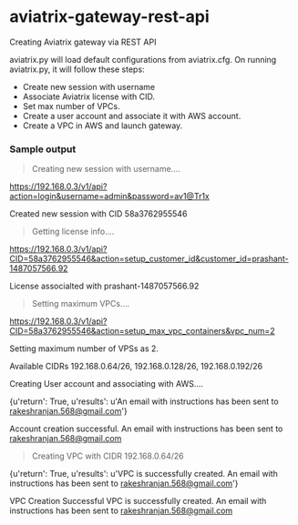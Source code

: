 # aviatrix-gateway-rest-api
Creating Aviatrix gateway via REST API

aviatrix.py will load default configurations from aviatrix.cfg.
On running aviatrix.py, it will follow these steps:
* Create new session with username
* Associate Aviatrix license with CID.
* Set max number of VPCs.
* Create a user account and associate it with AWS account.
* Create a VPC in AWS and launch gateway.

### Sample output

> Creating new session with username....

https://192.168.0.3/v1/api?action=login&username=admin&password=av1@Tr1x

Created new session with CID 58a3762955546


> Getting license info....

https://192.168.0.3/v1/api?CID=58a3762955546&action=setup_customer_id&customer_id=prashant-1487057566.92

License associalted with prashant-1487057566.92


> Setting maximum VPCs....

https://192.168.0.3/v1/api?CID=58a3762955546&action=setup_max_vpc_containers&vpc_num=2

Setting maximum number of VPSs as 2.

Available CIDRs 192.168.0.64/26, 192.168.0.128/26, 192.168.0.192/26


Creating User account and associating with AWS....

{u'return': True, u'results': u'An email with instructions has been sent to rakeshranjan.568@gmail.com'}

Account creation successful. An email with instructions has been sent to rakeshranjan.568@gmail.com


> Creating VPC with CIDR 192.168.0.64/26

{u'return': True, u'results': u'VPC is successfully created. An email with instructions has been sent to rakeshranjan.568@gmail.com'}

VPC Creation Successful VPC is successfully created. An email with instructions has been sent to rakeshranjan.568@gmail.com

